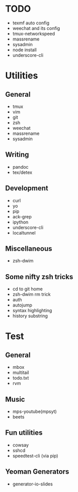 # TODO
- texmf auto config
- weechat and its config
- tmux-networkspeed
- massrename
- sysadmin
- node install
- underscore-cli

# Utilities
## General
- tmux 
- vim
- git
- zsh
- weechat
- massrename
- sysadmin

## Writing
- pandoc
- tex/detex

## Development
- curl
- yo
- pip
- ack-grep
- ipython
- underscore-cli
- localtunnel

## Miscellaneous
- zsh-dwim

## Some nifty zsh tricks
- cd to git home
- zsh-dwim rm trick
- auth
- autojump
- syntax highlighting
- history substring

# Test
## General
- mbox
- multitail
- todo.txt
- rvm

## Music
- mps-youtube(mpsyt)
- beets

## Fun utilities
- cowsay
- sshcd
- speedtest-cli (via pip)

## Yeoman Generators
- generator-io-slides


